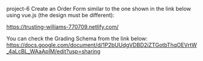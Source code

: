 project-6
Create an Order Form similar to the one shown in the link below using vue.js (the design must be different):

https://trusting-williams-770709.netlify.com/

You can check the Grading Schema from the link below: 
https://docs.google.com/document/d/1P2bUUdgVDBD2iZTGotbThqOEVrtW_4aLcBL_WAaApIM/edit?usp=sharing
